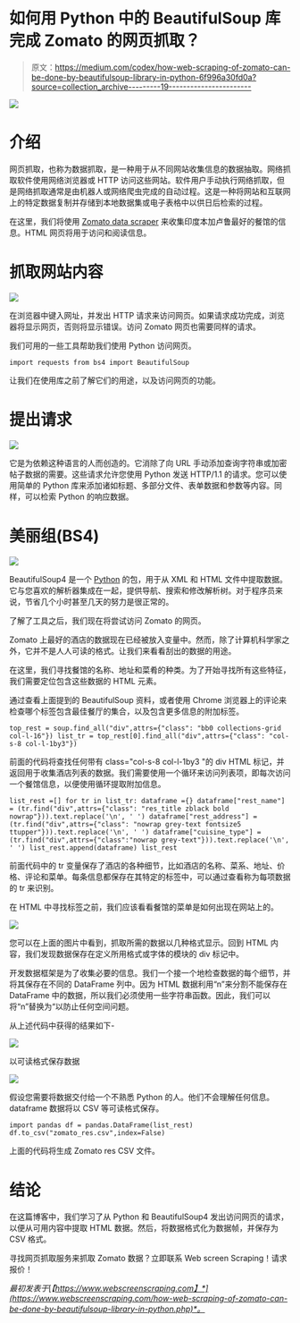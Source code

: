 # 如何用 Python 中的 BeautifulSoup 库完成 Zomato 的网页抓取？

> 原文：<https://medium.com/codex/how-web-scraping-of-zomato-can-be-done-by-beautifulsoup-library-in-python-6f996a30fd0a?source=collection_archive---------19----------------------->

![](img/e0415f83597f47488e4c400ec023bea7.png)

# 介绍

网页抓取，也称为数据抓取，是一种用于从不同网站收集信息的数据抽取。网络抓取软件使用网络浏览器或 HTTP 访问这些网站。软件用户手动执行网络抓取，但是网络抓取通常是由机器人或网络爬虫完成的自动过程。这是一种将网站和互联网上的特定数据复制并存储到本地数据集或电子表格中以供日后检索的过程。

在这里，我们将使用 [Zomato data scraper](https://www.webscreenscraping.com/scraping-zomato-restaurant-data.php) 来收集印度本加卢鲁最好的餐馆的信息。HTML 网页将用于访问和阅读信息。

# 抓取网站内容

![](img/d97682a4112f232489f63397e34faa79.png)

在浏览器中键入网址，并发出 HTTP 请求来访问网页。如果请求成功完成，浏览器将显示网页，否则将显示错误。访问 Zomato 网页也需要同样的请求。

我们可用的一些工具帮助我们使用 Python 访问网页。

```
import requests from bs4 import BeautifulSoup
```

让我们在使用库之前了解它们的用途，以及访问网页的功能。

# 提出请求

![](img/0abb72885369cb1fbd96f9d51c0c4b46.png)

它是为依赖这种语言的人而创造的。它消除了向 URL 手动添加查询字符串或加密帖子数据的需要。这些请求允许您使用 Python 发送 HTTP/1.1 的请求。您可以使用简单的 Python 库来添加诸如标题、多部分文件、表单数据和参数等内容。同样，可以检索 Python 的响应数据。

# 美丽组(BS4)

![](img/b607beafb1522719d52b2135277c3c21.png)

BeautifulSoup4 是一个 [Python](https://www.webscreenscraping.com/hire-python-developers.php) 的包，用于从 XML 和 HTML 文件中提取数据。它与您喜欢的解析器集成在一起，提供导航、搜索和修改解析树。对于程序员来说，节省几个小时甚至几天的努力是很正常的。

了解了工具之后，我们现在将尝试访问 Zomato 的网页。

Zomato 上最好的酒店的数据现在已经被放入变量中。然而，除了计算机科学家之外，它并不是人人可读的格式。让我们来看看刮出的数据的用途。

在这里，我们寻找餐馆的名称、地址和菜肴的种类。为了开始寻找所有这些特征，我们需要定位包含这些数据的 HTML 元素。

通过查看上面提到的 BeautifulSoup 资料，或者使用 Chrome 浏览器上的评论来检查哪个标签包含最佳餐厅的集合，以及包含更多信息的附加标签。

```
top_rest = soup.find_all("div",attrs={"class": "bb0 collections-grid col-l-16"}) list_tr = top_rest[0].find_all("div",attrs={"class": "col-s-8 col-l-1by3"})
```

前面的代码将查找任何带有 class="col-s-8 col-l-1by3 "的 div HTML 标记，并返回用于收集酒店列表的数据。我们需要使用一个循环来访问列表项，即每次访问一个餐馆信息，以便使用循环提取附加信息。

```
list_rest =[] for tr in list_tr: dataframe ={} dataframe["rest_name"] = (tr.find("div",attrs={"class": "res_title zblack bold nowrap"})).text.replace('\n', ' ') dataframe["rest_address"] = (tr.find("div",attrs={"class": "nowrap grey-text fontsize5 ttupper"})).text.replace('\n', ' ') dataframe["cuisine_type"] = (tr.find("div",attrs={"class":"nowrap grey-text"})).text.replace('\n', ' ') list_rest.append(dataframe) list_rest
```

前面代码中的 tr 变量保存了酒店的各种细节，比如酒店的名称、菜系、地址、价格、评论和菜单。每条信息都保存在其特定的标签中，可以通过查看称为每项数据的 tr 来识别。

在 HTML 中寻找标签之前，我们应该看看餐馆的菜单是如何出现在网站上的。

![](img/0d5079ae9936d8522d22cd36ed436503.png)

您可以在上面的图片中看到，抓取所需的数据以几种格式显示。回到 HTML 内容，我们发现数据保存在定义所用格式或字体的模块的 div 标记中。

开发数据框架是为了收集必要的信息。我们一个接一个地检查数据的每个细节，并将其保存在不同的 DataFrame 列中。因为 HTML 数据利用“n”来分割不能保存在 DataFrame 中的数据，所以我们必须使用一些字符串函数。因此，我们可以将“n”替换为“以防止任何空间问题。

从上述代码中获得的结果如下-

![](img/5e8ef310cb5a2969ed6ad91a60d8ad05.png)

以可读格式保存数据

![](img/d28346a57726a0e73d4f3a3852f7edbe.png)

假设您需要将数据交付给一个不熟悉 Python 的人。他们不会理解任何信息。dataframe 数据将以 CSV 等可读格式保存。

```
import pandas df = pandas.DataFrame(list_rest) df.to_csv("zomato_res.csv",index=False)
```

上面的代码将生成 Zomato res CSV 文件。

# 结论

在这篇博客中，我们学习了从 Python 和 BeautifulSoup4 发出访问网页的请求，以便从可用内容中提取 HTML 数据。然后，将数据格式化为数据帧，并保存为 CSV 格式。

寻找网页抓取服务来抓取 Zomato 数据？立即联系 Web screen Scraping！请求报价！

*最初发表于*[*【https://www.webscreenscraping.com】*](https://www.webscreenscraping.com/how-web-scraping-of-zomato-can-be-done-by-beautifulsoup-library-in-python.php)*。*